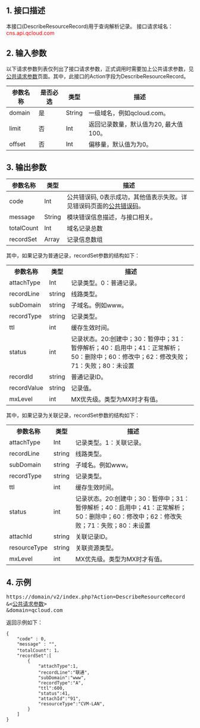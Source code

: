 ## 1. 接口描述
本接口(DescribeResourceRecord)用于查询解析记录。
接口请求域名：<font style="color:red">cns.api.qcloud.com</font>

## 2. 输入参数
以下请求参数列表仅列出了接口请求参数，正式调用时需要加上公共请求参数，见<a href="/doc/api/372/4153" title="公共请求参数">公共请求参数</a>页面。其中，此接口的Action字段为DescribeResourceRecord。

| 参数名称 | 是否必选  | 类型 | 描述 | 
|---------|---------|---------|---------|
| domain | 是 | String | 一级域名，例如qcloud.com。|
| limit | 否 | Int | 返回记录数量，默认值为20, 最大值100。 |
| offset | 否 | Int | 偏移量，默认值为为0。|

## 3. 输出参数
| 参数名称 | 类型 | 描述 |
|---------|---------|---------|
| code | Int | 公共错误码, 0表示成功，其他值表示失败。详见错误码页面的<a href="https://www.qcloud.com/doc/api/372/%E9%94%99%E8%AF%AF%E7%A0%81#1.E3.80.81.E5.85.AC.E5.85.B1.E9.94.99.E8.AF.AF.E7.A0.81" title="公共错误码">公共错误码</a>。|
| message | String | 模块错误信息描述，与接口相关。|
| totalCount | Int | 域名记录总数 |
| recordSet | Array | 记录信息数组 |

其中，如果记录为普通记录，recordSet参数的结构如下：
<table class="t"><tbody><tr>
<th><b>参数名称</b></th>
<th><b>类型</b></th>
<th><b>描述</b></th>
<tr>
<td> attachType
<td> Int
<td> 记录类型。0：普通记录。
<tr>
<td> recordLine
<td> string
<td> 线路类型。
<tr>
<td> subDomain
<td> string
<td> 子域名。例如www。
<tr>
<td> recordType
<td> string
<td> 记录类型。
<tr>
<td> ttl
<td> int
<td> 缓存生效时间。
<tr>
<td> status
<td> int
<td> 记录状态。20:创建中；30：暂停中；31：暂停解析；40：启用中；41：正常解析；50：删除中；60：修改中；62：修改失败；71：失败；80：未设置
<tr>
<td> recordId
<td> string
<td> 普通记录ID。
<tr>
<td> recordValue
<td> string
<td> 记录值。
<tr>
<td> mxLevel
<td> int
<td> MX优先级。类型为MX时才有值。
</tbody></table>

其中，如果记录为关联记录，recordSet参数的结构如下：
<table class="t"><tbody><tr>
<th><b>参数名称</b></th>
<th><b>类型</b></th>
<th><b>描述</b></th>
<tr>
<td> attachType
<td> Int
<td> 记录类型。1：关联记录。
<tr>
<td> recordLine
<td> string
<td> 线路类型。
<tr>
<td> subDomain
<td> string
<td> 子域名。例如www。
<tr>
<td> recordType
<td> string
<td> 记录类型。
<tr>
<td> ttl
<td> int
<td> 缓存生效时间。
<tr>
<td> status
<td> int
<td> 记录状态。20:创建中；30：暂停中；31：暂停解析；40：启用中；41：正常解析；50：删除中；60：修改中；62：修改失败；71：失败；80：未设置
<tr>
<td> attachId
<td> string
<td> 关联记录ID。
<tr>
<td> resourceType
<td> string
<td> 关联资源类型。
<tr>
<td> mxLevel
<td> int
<td> MX优先级。类型为MX时才有值。
</tbody></table>

 

## 4. 示例
<pre>
https://domain/v2/index.php?Action=DescribeResourceRecord
&<<a href="https://www.qcloud.com/doc/api/229/6976">公共请求参数</a>>
&domain=qcloud.com
</pre>
返回示例如下：
```
{
    "code" : 0,
    "message" : "",
    "totalCount": 1，
    "recordSet":[
        {
            "attachType":1,
            "recordLine":"联通",
            "subDomain":"www",
            "recordType":"A",
            "ttl":600,
            "status":41,
            "attachId":"91",
            "resourceType":"CVM-LAN",
        }
    ]
}
```

